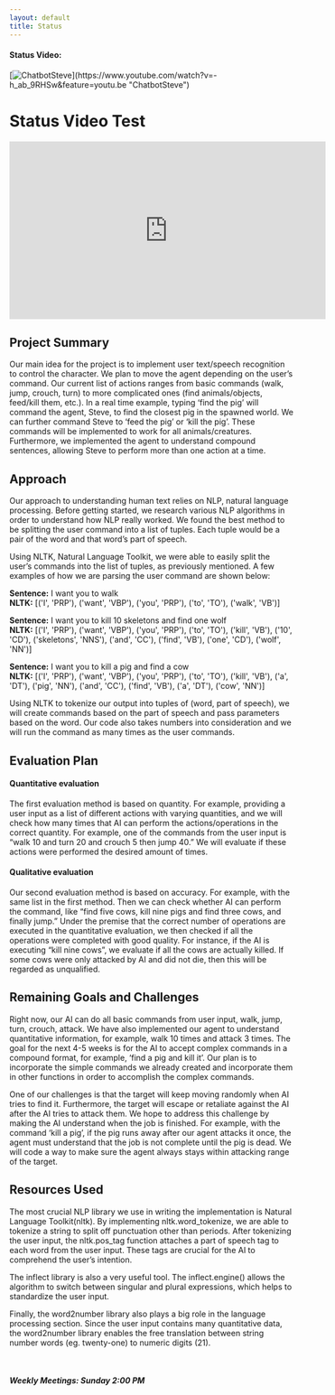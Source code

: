 ```yaml
---
layout: default 
title: Status 
---
```


<h4>Status Video:</h4>

[![ChatbotSteve](https://cdn.vox-cdn.com/thumbor/ipajjnzaEyDK1badzdbQ32MSxVI=/0x0:767x431/1200x800/filters:focal(323x155:445x277)/cdn.vox-cdn.com/uploads/chorus_image/image/63226878/0fe20042_0bb8_4781_82f4_7130f928b021.0.jpg)](https://www.youtube.com/watch?v=-h_ab_9RHSw&feature=youtu.be "ChatbotSteve")

Status Video Test
== 
<iframe width="560" height="315" src="https://www.youtube.com/embed/-h_ab_9RHSw" frameborder="0" allow="accelerometer; autoplay; clipboard-write; encrypted-media; gyroscope; picture-in-picture" allowfullscreen></iframe>

<h2>Project Summary</h2>
<p>Our main idea for the project is to implement user text/speech recognition to control	the character. We plan to move the agent depending on the user’s command. Our current list of actions ranges from basic commands (walk, jump, crouch, turn) to more complicated ones (find animals/objects, feed/kill them, etc.). In a real time example, typing ‘find the pig’ will command the agent, Steve, to find the closest pig in the spawned world. We can further command Steve to ‘feed the pig’ or ‘kill the pig’. These commands will be implemented to work for all animals/creatures. Furthermore, we implemented the agent to understand compound sentences, allowing Steve to perform more than one action at a time.</p>

<h2>Approach</h2>
<p>Our approach to understanding human text relies on NLP, natural language processing. Before getting started, we research various NLP algorithms in order to understand how NLP really worked. We found the best method to be splitting the user command into a list of tuples. Each tuple would be a pair of the word and that word’s part of speech.<br>
 
Using NLTK, Natural Language Toolkit, we were able to easily split the user’s commands into the list of tuples, as previously mentioned. A few examples of how we are parsing the user command are shown below:<br>
 
**Sentence:** I want you to walk<br>
**NLTK:** [('I', 'PRP'), ('want', 'VBP'), ('you', 'PRP'), ('to', 'TO'), ('walk', 'VB')]
 
**Sentence:** I want you to kill 10 skeletons and find one wolf<br>
**NLTK:** [('I', 'PRP'), ('want', 'VBP'), ('you', 'PRP'), ('to', 'TO'), ('kill', 'VB'), ('10', 'CD'), ('skeletons', 'NNS'), ('and', 'CC'), ('find', 'VB'), ('one', 'CD'), ('wolf', 'NN')]
 
**Sentence:** I want you to kill a pig and find a cow<br>
**NLTK:** [('I', 'PRP'), ('want', 'VBP'), ('you', 'PRP'), ('to', 'TO'), ('kill', 'VB'), ('a', 'DT'), ('pig', 'NN'), ('and', 'CC'), ('find', 'VB'), ('a', 'DT'), ('cow', 'NN')]<br>
 
Using NLTK to tokenize our output into tuples of (word, part of speech), we will create commands based on the part of speech and pass parameters based on the word. Our code also takes numbers into consideration and we will run the command as many times as the user commands.
</p>

<h2>Evaluation Plan</h2>
<h4>Quantitative evaluation</h4>
<p>The first evaluation method is based on quantity. For example, providing a user input as a list of different actions with varying quantities, and we will check how many times that AI can perform the actions/operations in the correct quantity. For example, one of the commands from the user input is “walk 10 and turn 20 and crouch 5 then jump 40.” We will evaluate if these actions were performed the desired amount of times.
</p>
 
<h4>Qualitative evaluation</h4>
<p>Our second evaluation method is based on accuracy. For example, with the same list in the first method. Then we can check whether AI can perform the command, like “find five cows, kill nine pigs and find three cows, and finally jump.” Under the premise that the correct number of operations are executed in the quantitative evaluation, we then checked if all the operations were completed with good quality. For instance, if the AI is executing “kill nine cows”, we evaluate if all the cows are actually killed. If some cows were only attacked by AI and did not die, then this will be regarded as unqualified.
</p>

<h2>Remaining Goals and Challenges</h2>
<p>Right now, our AI can do all basic commands from user input, walk, jump, turn, crouch, attack. We have also implemented our agent to understand quantitative information, for example, walk 10 times and attack 3 times. The goal for the next 4-5 weeks is for the AI to accept complex commands in a compound format, for example, ‘find a pig and kill it’. Our plan is to incorporate the simple commands we already created and incorporate them in other functions in order to accomplish the complex commands. <br>
 
One of our challenges is that the target will keep moving randomly when AI tries to find it. Furthermore, the target will escape or retaliate against the AI after the AI tries to attack them. We hope to address this challenge by making the AI understand when the job is finished. For example, with the command ‘kill a pig’, if the pig runs away after our agent attacks it once, the agent must understand that the job is not complete until the pig is dead. We will code a way to make sure the agent always stays within attacking range of the target.
</p>

<h2>Resources Used</h2>
<p>The most crucial NLP library we use in writing the implementation is Natural Language Toolkit(nltk). By implementing nltk.word_tokenize, we are able to tokenize a string to split off punctuation other than periods. After tokenizing the user input, the nltk.pos_tag function attaches a part of speech tag to each word from the user input. These tags are crucial for the AI to comprehend the user’s intention.<br>

The inflect library is also a very useful tool. The inflect.engine() allows the algorithm to switch between singular and plural expressions, which helps to standardize the user input.<br>

Finally, the word2number library also plays a big role in the language processing section. Since the user input contains many quantitative data, the word2number library enables the free translation between string number words (eg. twenty-one) to numeric digits (21).</p><br>

<h5>Weekly Meetings: Sunday 2:00 PM</h5>

